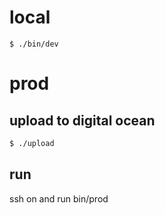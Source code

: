 # local

```
$ ./bin/dev
```

# prod
## upload to digital ocean
```sh
$ ./upload
```

## run

ssh on and run bin/prod
